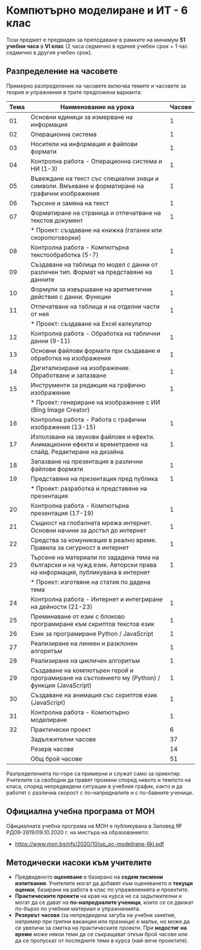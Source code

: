 # Компютърно моделиране и ИТ - 6 клас

Този предмет е предвиден за преподаване в рамките на минимум **51 учебни часа** в **VI клас** (2 часа седмично в единия учебен срок + 1 час седмично в другия учебен срок).

## Разпределение на часовете

Примерно разпределение на часовете включва темите и часовете за теория и упражнения в трите предложени варианта:

| Тема | Наименование на урока                                                                                                   | Часове      |
|------|-------------------------------------------------------------------------------------------------------------------------|-------------|
|  01  | Основни единици за измерване на информация                                                                              |      1      |
|  02  | Операционна система                                                                                                     |      1      |
|  03  | Носители на информация и файлови формати                                                                                |      1      |
|  04  | Контролна работа - Операционна система и НИ (1-3)                                                                       |      1      |
|  05  | Въвеждане на текст със специални знаци и символи. Вмъкване и форматиране на графични изображения                        |      1      |
|  06  | Търсене и замяна на текст                                                                                               |      1      |
|  07  | Форматиране на страница и отпечатване на текстов документ                                                               |      1      |
|      | * Проект: създаване на книжка (гатанки или скоропоговорки)                                                               |             |
|  08  | Контролна работа - Компютърна текстообработка (5-7)                                                                     |      1      |
|  09  | Създаване на таблица по модел с данни от различен тип. Формат на представяне на данните                                 |      1      |
|  10  | Формули за извършване на аритметични действия с данни. Функции                                                          |      1      |
|  11  | Отпечатване на таблица и на отделни части от нея                                                                        |      1      |
|      | * Проект: създаване на Excel калкулатор                                                                                 |             |
|  12  | Контролна работа - Обработка на таблични данни (9-11)                                                                   |      1      |
|  13  | Основни файлови формати при създаване и обработка на изображения                                                        |      1      |
|  14  | Дигитализиране на изображение. Обработване и запазване                                                                  |      1      |
|  15  | Инструменти за редакция на графично изображение                                                                         |      1      |
|      | * Проект: генериране на изображение с ИИ (Bing Image Creator)                                                           |             |
|  16  | Контролна работа - Работа с графични изображения (13-15)                                                                |      1      |
|  17  | Използване на звукови файлове и ефекти. Анимационни ефекти и времетраене на слайд. Редактиране на дизайна               |      1      |
|  18  | Запазване на презентация в различни файлови формати                                                                     |      1      |
|  19  | Представяне на презентация пред публика                                                                                 |      1      |
|      | * Проект: разработка и представяне на презентация                                                                       |             |
|  20  | Контролна работа - Компютърна презентация (17-19)                                                                       |      1      |
|  21  | Същност на глобалната мрежа интернет. Основни начини за достъп до интернет                                              |      1      |
|  22  | Средства за комуникация в реално време. Правила за сигурност в интернет                                                 |      1      |
|  23  | Търсене на материали по зададена тема на български и на чужд език. Авторски права на информация, публикувана в интернет |      1      |
|      | * Проект: изготвяне на статия по дадена тема                                                                            |             |
|  24  | Контролна работа - Интернет и интегриране на дейности (21-23)                                                           |      1      |
|  25  | Преминаване от език с блоково програмиране към скриптов текстов език                                                    |      1      |
|  26  | Език за програмиране Python / JavaScript                                                                                |      1      |
|  27  | Реализиране на линеен и разклонен алгоритъм                                                                             |      1      |
|  28  | Реализиране на цикличен алгоритъм                                                                                       |      1      |
|  29  | Създаване на компютърен герой и програмиране на състоянието му (Python) / функция (JavaScript)                          |      1      |
|  30  | Създаване на анимация със скриптов език (JavaScript)                                                                    |      1      |
|  31  | Контролна работа - Компютърно моделиране                                                                                |      1      |
|  32  | Практически проект                                                                                                      |      6      |
|      | Задължителни часове                                                                                                     |     37      |
|      | Резерв часове                                                                                                           |     14      |
|      | Общ брой часове                                                                                                         |     51      |

Разпределенията по-горе са примерни и служат само за ориентир. Учителите са свободни да правят промени според нивото и темпото на класа, според непредвидени ситуации в учебния график, както и да работят с различна скорост с по-напредналите и с по-бавните ученици.

## Официална учебна програма от МОН

Официалната учебна програма на МОН е публикувана в Заповед № РД09-2819/09.10.2020 г. на мистъра на образованието:
  - https://www.mon.bg/nfs/2020/10/up_pc-modelirane-6kl.pdf

## Методически насоки към учителите

  - Предвиденото **оценяване** е базирано на **седем писмени изпитвания**. Учителите могат да добавят към оценяването и **текущи оценки**, базирани на работа в клас по упражененията и проектите.
  - **Практическите проекти** на края на курса не са задължителни и могат да се дават на **по-напредналите ученици**, които се се движат по-бързо по учебния материал и упражненията.
  - **Резервът часове** (за непредвидена загуба на учебни занятия, например при грипни ваканции или празници) е малък, но може да се увеличи за сметка на практическите проекти. При **недостиг на време** може някои теми да се съкращават откъм брой часове или да се пропускат от последните теми в курса (най-вече проектите).

